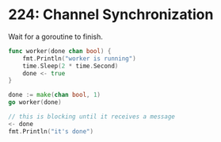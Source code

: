 # 224: Channel Synchronization

Wait for a goroutine to finish.

```go
func worker(done chan bool) {
    fmt.Println("worker is running")
    time.Sleep(2 * time.Second)
    done <- true
}

done := make(chan bool, 1)
go worker(done)

// this is blocking until it receives a message
<- done
fmt.Println("it's done")
```
